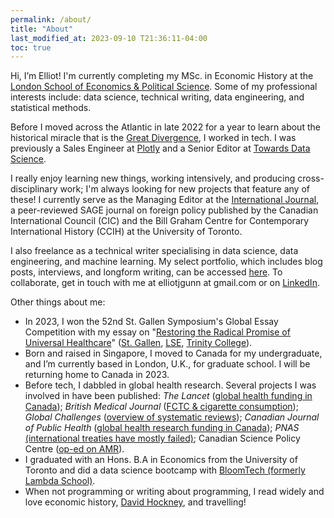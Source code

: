 ```yaml
---
permalink: /about/
title: "About"
last_modified_at: 2023-09-10 T21:36:11-04:00
toc: true
---
```


Hi, I’m Elliot! I'm currently completing my MSc. in Economic History at the [London School of Economics & Political Science](https://www.lse.ac.uk/study-at-lse/Graduate/degree-programmes-2023/MSc-Economic-History). Some of my professional interests include: data science, technical writing, data engineering, and statistical methods. 

Before I moved across the Atlantic in late 2022 for a year to learn about the historical miracle that is the [Great Divergence](https://en.wikipedia.org/wiki/Great_Divergence#:~:text=The%20Great%20Divergence%20or%20European,most%20powerful%20and%20wealthy%20world), I worked in tech. I was previously a Sales Engineer at [Plotly](https://plotly.com/) and a Senior Editor at [Towards Data Science](https://towardsdatascience.com/). 

I really enjoy learning new things, working intensively, and producing cross-disciplinary work; I'm always looking for new projects that feature any of these! I currently serve as the Managing Editor at the [International Journal](https://journals.sagepub.com/home/IJX), a peer-reviewed SAGE journal on foreign policy published by the Canadian International Council (CIC) and the Bill Graham Centre for Contemporary International History (CCIH) at the University of Toronto. 

I also freelance as a technical writer specialising in data science, data engineering, and machine learning. My select portfolio, which includes blog posts, interviews, and longform writing, can be accessed [here](https://elliotgunn.github.io/technical-writing). To collaborate, get in touch with me at elliotjgunn at gmail.com or on [LinkedIn](https://www.linkedin.com/in/elliotgunn).

Other things about me:
* In 2023, I won the 52nd St. Gallen Symposium's Global Essay Competition with my essay on "[Restoring the Radical Promise of Universal Healthcare](https://symposium.org/wp-content/uploads/2023/04/Gunn_Elliot_Top25.pdf)" ([St. Gallen](https://www.unisg.ch/en/newsroom/52nd-stgallen-symposium-elliot-gunn-wins-this-years-global-essay-competition/), [LSE](https://www.lse.ac.uk/News/Latest-news-from-LSE/2023/e-May-2023/LSE-student-wins-global-essay-competition-to-attend-Symposium-as-a-Leader-of-Tomorrow),
[Trinity College](https://www.trinity.utoronto.ca/discover/news/item/trinity-alumnus-elliot-gunn-winner-of-the-global-essay-competition/)).
* Born and raised in Singapore, I moved to Canada for my undergraduate, and I’m currently based in London, U.K., for graduate school. I will be returning home to Canada in 2023. 
* Before tech, I dabbled in global health research. Several projects I was involved in have been published: _The Lancet_ ([global health funding in Canada](https://www.thelancet.com/journals/lancet/article/PIIS0140-6736%2818%2930322-2/fulltext)); _British Medical Journal_ ([FCTC & cigarette consumption](https://www.bmj.com/content/365/bmj.l2231)); _Global Challenges_ ([overview of systematic reviews](https://onlinelibrary.wiley.com/doi/full/10.1002/gch2.201800019)); _Canadian Journal of Public Health_ ([global health research funding in Canada](https://link.springer.com/article/10.17269/s41997-019-00247-8?wt_mc=Internal.Event.1.SEM.ArticleAuthorOnlineFirst&utm_source=ArticleAuthorOnlineFirst&utm_medium=email&utm_content=AA_en_06082018&ArticleAuthorOnlineFirst_20191107)); _PNAS_ [(international treaties have mostly failed)](https://www.pnas.org/doi/10.1073/pnas.2122854119); Canadian Science Policy Centre ([op-ed on AMR](https://sciencepolicy.ca/news/combating-antimicrobial-resistance-role-international-law)).  
* I graduated with an Hons. B.A in Economics from the University of Toronto and did a data science bootcamp with [BloomTech (formerly Lambda School)](https://www.bloomtech.com/). 
* When not programming or writing about programming, I read widely and love economic history, [David Hockney](https://www.google.com/search?q=david+hockney&oq=david+hockney&aqs=chrome.0.35i39j46i131i433i512j46i433i512l2j46i131i433i512j69i65l3.1870j0j1&sourceid=chrome&ie=UTF-8), and travelling!